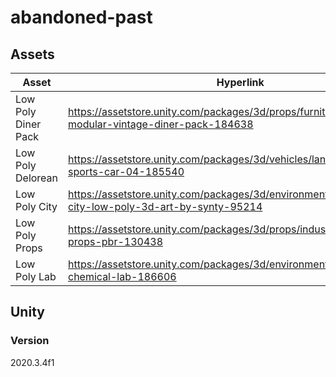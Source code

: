 # abandoned-past
## Assets
| Asset | Hyperlink |
| ------- | ----------- |
|Low Poly Diner Pack|https://assetstore.unity.com/packages/3d/props/furniture/lowpoly-modular-vintage-diner-pack-184638|
|Low Poly Delorean|https://assetstore.unity.com/packages/3d/vehicles/land/low-poly-sports-car-04-185540|
|Low Poly City|https://assetstore.unity.com/packages/3d/environments/urban/polygon-city-low-poly-3d-art-by-synty-95214|
|Low Poly Props|https://assetstore.unity.com/packages/3d/props/industrial/industrial-props-pbr-130438|
|Low Poly Lab|https://assetstore.unity.com/packages/3d/environments/low-poly-chemical-lab-186606|

## Unity
### Version
2020.3.4f1